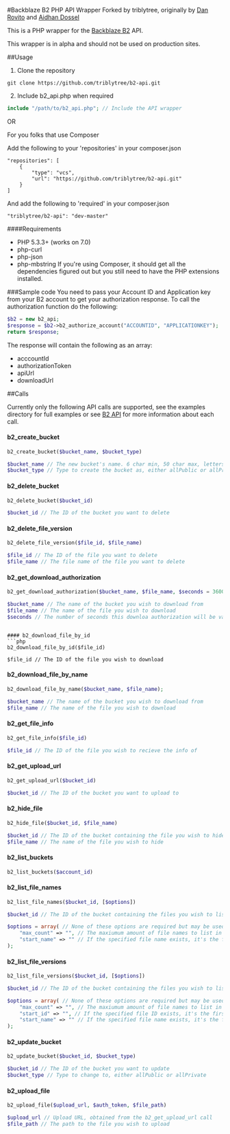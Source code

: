 #Backblaze B2 PHP API Wrapper 
Forked by triblytree, originally by [Dan Rovito](https://www.danrovito.com) and [Aidhan Dossel](https://aidhan.net/)

This is a PHP wrapper for the [Backblaze B2](https://www.backblaze.com/b2/cloud-storage.html) API.

This wrapper is in alpha and should not be used on production sites.

##Usage
1. Clone the repository

```
git clone https://github.com/triblytree/b2-api.git
```

2. Include b2_api.php when required

```php
include "/path/to/b2_api.php"; // Include the API wrapper
```

OR

For you folks that use Composer

Add the following to your 'repositories' in your composer.json

```
"repositories": [
    {
        "type": "vcs",
        "url": "https://github.com/triblytree/b2-api.git"
    }
]
```

And add the following to 'required' in your composer.json

```
"triblytree/b2-api": "dev-master"
```

####Requirements
- PHP 5.3.3+ (works on 7.0)
- php-curl
- php-json
- php-mbstring
If you're using Composer, it should get all the dependencies figured out but you still need to have the PHP extensions installed.

###Sample code
You need to pass your Account ID and Application key from your B2 account to get your authorization response. To call the authorization function do the following:

```php
$b2 = new b2_api;
$response = $b2->b2_authorize_account("ACCOUNTID", "APPLICATIONKEY");
return $response;
```

The response will contain the following as an array:
- acccountId
- authorizationToken
- apiUrl
- downloadUrl

##Calls

Currently only the following API calls are supported, see the examples directory for full examples or see [B2 API](https://www.backblaze.com/b2/docs/) for more information about each call.

#### b2_create_bucket
```php
b2_create_bucket($bucket_name, $bucket_type)

$bucket_name // The new bucket's name. 6 char min, 50 char max, letters, digits, - and _ are allowed
$bucket_type // Type to create the bucket as, either allPublic or allPrivate
```

#### b2_delete_bucket
```php
b2_delete_bucket($bucket_id)

$bucket_id // The ID of the bucket you want to delete
```

#### b2_delete_file_version
```php
b2_delete_file_version($file_id, $file_name)

$file_id // The ID of the file you want to delete
$file_name // The file name of the file you want to delete
```

#### b2_get_download_authorization
```php
b2_get_download_authorization($bucket_name, $file_name, $seconds = 3600);

$bucket_name // The name of the bucket you wish to download from
$file_name // The name of the file you wish to download
$seconds // The number of seconds this downloa authorization will be valid for. Default: 3600 (1 hour)
```
```

#### b2_download_file_by_id
```php
b2_download_file_by_id($file_id)

$file_id // The ID of the file you wish to download
```

#### b2_download_file_by_name
```php
b2_download_file_by_name($bucket_name, $file_name);

$bucket_name // The name of the bucket you wish to download from
$file_name // The name of the file you wish to download
```

#### b2_get_file_info
```php
b2_get_file_info($file_id)

$file_id // The ID of the file you wish to recieve the info of
```

#### b2_get_upload_url
```php
b2_get_upload_url($bucket_id)

$bucket_id // The ID of the bucket you want to upload to
```

#### b2_hide_file
```php
b2_hide_file($bucket_id, $file_name)

$bucket_id // The ID of the bucket containing the file you wish to hide
$file_name // The name of the file you wish to hide
```

#### b2_list_buckets
```php
b2_list_buckets($account_id)

```

#### b2_list_file_names
```php
b2_list_file_names($bucket_id, [$options])

$bucket_id // The ID of the bucket containing the files you wish to list

$options = array( // None of these options are required but may be used
    "max_count" => "", // The maxiumum amount of file names to list in a call
    "start_name" => "" // If the specified file name exists, it's the first listed
);
```

#### b2_list_file_versions
```php
b2_list_file_versions($bucket_id, [$options])

$bucket_id // The ID of the bucket containing the files you wish to list

$options = array( // None of these options are required but may be used
    "max_count" => "", // The maxiumum amount of file names to list in a call
    "start_id" => "", // If the specified file ID exists, it's the first listed
    "start_name" => "" // If the specified file name exists, it's the first listed
);
```

#### b2_update_bucket
```php
b2_update_bucket($bucket_id, $bucket_type)

$bucket_id // The ID of the bucket you want to update
$bucket_type // Type to change to, either allPublic or allPrivate
```

#### b2_upload_file
```php
b2_upload_file($upload_url, $auth_token, $file_path)

$upload_url // Upload URL, obtained from the b2_get_upload_url call
$file_path // The path to the file you wish to upload
```
